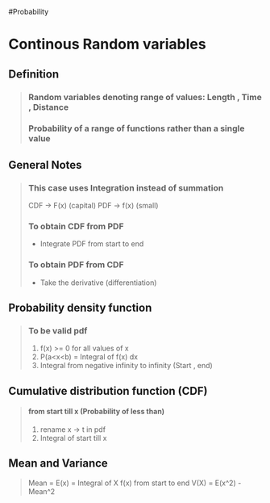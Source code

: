 #Probability 
# Continous Random variables
## Definition
> ### Random variables denoting range of values: Length , Time , Distance
> ### Probability of a range of functions rather than a single value

## General Notes
> ### This case uses Integration instead of summation
> CDF -> F(x) (capital)
> PDF -> f(x) (small)
> ### To obtain CDF from PDF
> - Integrate PDF from start to end
> ### To obtain PDF from CDF
> - Take the derivative (differentiation)
## Probability density function
> ### To be valid pdf 
> 1. f(x) >= 0 for all values of x
> 2. P(a<x<b) = Integral of f(x) dx
> 3. Integral from negative infinity to infinity (Start , end)

## Cumulative distribution function (CDF)
> #### from start till x (Probability of less than)
> 1. rename x -> t in pdf 
> 2. Integral of start till x

## Mean and Variance
> Mean = E(x)  = Integral of X f(x) from start to end 
> V(X) = E(x^2) - Mean^2
